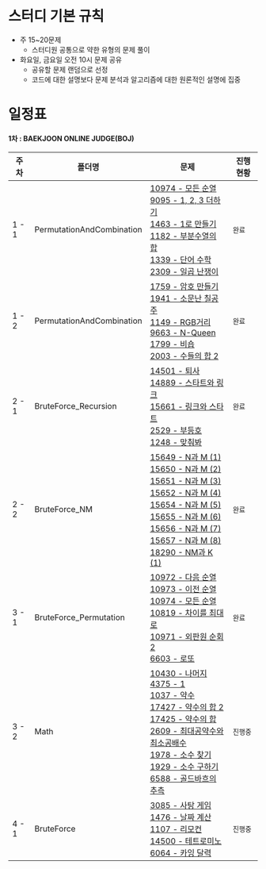 # 스터디 기본 규칙

- 주 15~20문제
  - 스터디원 공통으로 약한 유형의 문제 풀이
- 화요일, 금요일 오전 10시 문제 공유
  - 공유할 문제 랜덤으로 선정
  - 코드에 대한 설명보다 문제 분석과 알고리즘에 대한 원론적인 설명에 집중

# 일정표

#### 1차 : BAEKJOON ONLINE JUDGE(BOJ)

| **주차** | **폴더명**                | **문제**                                                                                                                                                                                                                                                                                                                                                                                     | **진행 현황** |
| -------- | ------------------------- | -------------------------------------------------------------------------------------------------------------------------------------------------------------------------------------------------------------------------------------------------------------------------------------------------------------------------------------------------------------------------------------------- | ------------- |
| 1 - 1    | PermutationAndCombination | [10974 - 모든 순열](https://www.acmicpc.net/problem/10974) <br> [9095 - 1, 2, 3 더하기](https://www.acmicpc.net/problem/9095) <br> [1463 - 1로 만들기](https://www.acmicpc.net/problem/1463) <br> [1182 - 부분수열의 합](https://www.acmicpc.net/problem/1182) <br> [1339 - 단어 수학](https://www.acmicpc.net/problem/1339) <br> [2309 - 일곱 난쟁이](https://www.acmicpc.net/problem/2309) | `완료`        |
| 1 - 2    | PermutationAndCombination | [1759 - 암호 만들기](https://www.acmicpc.net/problem/1759) <br> [1941 - 소문난 칠공주](https://www.acmicpc.net/problem/1941) <br> [1149 - RGB거리](https://www.acmicpc.net/problem/1149) <br> [9663 - N-Queen](https://www.acmicpc.net/problem/9663) <br> [1799 - 비숍](https://www.acmicpc.net/problem/1799) <br> [2003 - 수들의 합 2](https://www.acmicpc.net/problem/2003)                | `완료`      |
| 2 - 1    | BruteForce_Recursion | [14501 - 퇴사](https://www.acmicpc.net/problem/14501) <br> [14889 - 스타트와 링크](https://www.acmicpc.net/problem/14889) <br> [15661 - 링크와 스타트](https://www.acmicpc.net/problem/15661) <br> [2529 - 부등호](https://www.acmicpc.net/problem/2529)  <br> [1248 - 맞춰봐](https://www.acmicpc.net/problem/1248)              | `완료`      |
| 2 - 2    | BruteForce_NM | [15649 - N과 M (1)](https://www.acmicpc.net/problem/15649) <br> [15650 - N과 M (2)](https://www.acmicpc.net/problem/15650) <br> [15651 - N과 M (3)](https://www.acmicpc.net/problem/15651) <br> [15652 - N과 M (4)](https://www.acmicpc.net/problem/15652) <br> [15654 - N과 M (5)](https://www.acmicpc.net/problem/15654) <br> [15655 - N과 M (6)](https://www.acmicpc.net/problem/15655) <br> [15656 - N과 M (7)](https://www.acmicpc.net/problem/15656) <br> [15657 - N과 M (8)](https://www.acmicpc.net/problem/15657) <br> [18290 - NM과 K (1)](https://www.acmicpc.net/problem/18290)               | `완료`      |
| 3 - 1    | BruteForce_Permutation | [10972 - 다음 순열](https://www.acmicpc.net/problem/10972) <br> [10973 - 이전 순열](https://www.acmicpc.net/problem/10973) <br> [10974 - 모든 순열](https://www.acmicpc.net/problem/10974) <br> [10819 - 차이를 최대로](https://www.acmicpc.net/problem/10819)  <br> [10971 - 외판원 순회 2](https://www.acmicpc.net/problem/10971)  <br> [6603 - 로또](https://www.acmicpc.net/problem/6603)              | `완료`      |
| 3 - 2    | Math | [10430 - 나머지](https://www.acmicpc.net/problem/10430) <br> [4375 - 1](https://www.acmicpc.net/problem/4375) <br> [1037 - 약수](https://www.acmicpc.net/problem/1037) <br> [17427 - 약수의 합 2](https://www.acmicpc.net/problem/10819)  <br> [17425 - 약수의 합](https://www.acmicpc.net/problem/17425)  <br> [2609 - 최대공약수와 최소공배수](https://www.acmicpc.net/problem/2609) <br> [1978 - 소수 찾기](https://www.acmicpc.net/problem/1978) <br> [1929 - 소수 구하기](https://www.acmicpc.net/problem/1929)  <br> [6588 - 골드바흐의 추측](https://www.acmicpc.net/problem/6588)           | `진행중`      |
| 4 - 1    | BruteForce | [3085 - 사탕 게임](https://www.acmicpc.net/problem/3085) <br> [1476 - 날짜 계산](https://www.acmicpc.net/problem/1476) <br> [1107 - 리모컨](https://www.acmicpc.net/problem/1107) <br> [14500 - 테트로미노](https://www.acmicpc.net/problem/14500)  <br> [6064 - 카잉 달력](https://www.acmicpc.net/problem/6064)  | `진행중`      |
